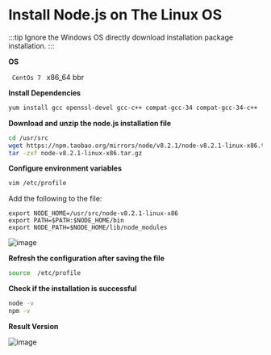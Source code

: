 # Install Node.js on The Linux OS

:::tip
Ignore the Windows OS directly download installation package installation.
:::

**OS**

<code> CentOs 7 </code>  x86_64 bbr

**Install Dependencies**

```sh
yum install gcc openssl-devel gcc-c++ compat-gcc-34 compat-gcc-34-c++
```

**Download and unzip the node.js installation file**

```sh
cd /usr/src
wget https://npm.taobao.org/mirrors/node/v8.2.1/node-v8.2.1-linux-x86.tar.gz
tar -zxf node-v8.2.1-linux-x86.tar.gz
```

**Configure environment variables**

```sh
vim /etc/profile
```

Add the following to the file:

```
export NODE_HOME=/usr/src/node-v8.2.1-linux-x86
export PATH=$PATH:$NODE_HOME/bin
export NODE_PATH=$NODE_HOME/lib/node_modules
```
![image](/img/node_install.png)

**Refresh the configuration after saving the file**

```sh
source  /etc/profile
```

**Check if the installation is successful**

```sh
node -v
npm -v
```

**Result Version**

![image](/img/node_version.jpg)